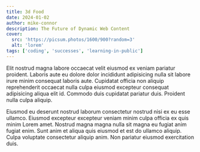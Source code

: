 ```yaml
---
title: 3d Food
date: 2024-01-02
author: mike-connor
description: The Future of Dynamic Web Content
cover:
  src: 'https://picsum.photos/1600/900?random=3'
  alt: 'lorem'
tags: ['coding', 'successes', 'learning-in-public']
---
```


Elit nostrud magna labore occaecat velit eiusmod ex veniam pariatur proident.
Laboris aute eu dolore dolor incididunt adipisicing nulla sit labore irure minim
consequat laboris aute. Cupidatat officia non aliquip reprehenderit occaecat
nulla culpa eiusmod excepteur consequat adipisicing aliqua elit id. Commodo duis
cupidatat pariatur duis. Proident nulla culpa aliquip.

Eiusmod eu deserunt nostrud laborum consectetur nostrud nisi ex eu esse ullamco.
Eiusmod excepteur excepteur veniam minim culpa officia ex quis minim Lorem amet.
Nostrud magna magna nulla sit magna eu fugiat anim fugiat enim. Sunt anim et
aliqua quis eiusmod et est do ullamco aliquip. Culpa voluptate consectetur
aliquip anim. Non pariatur eiusmod exercitation duis.

